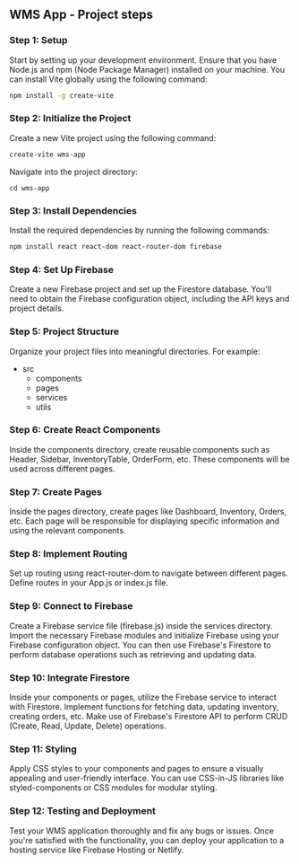 ## WMS App - Project steps

### Step 1: Setup

Start by setting up your development environment. Ensure that you have Node.js and npm (Node Package Manager) installed on your machine. You can install Vite globally using the following command:

``` bash
npm install -g create-vite
````


### Step 2: Initialize the Project

Create a new Vite project using the following command:

``` bash
create-vite wms-app
```

Navigate into the project directory:

`cd wms-app`


### Step 3: Install Dependencies

Install the required dependencies by running the following commands:

```bash
npm install react react-dom react-router-dom firebase
```


### Step 4: Set Up Firebase

Create a new Firebase project and set up the Firestore database. You'll need to obtain the Firebase configuration object, including the API keys and project details.


### Step 5: Project Structure

Organize your project files into meaningful directories. For example:

- src
  - components
  - pages
  - services
  - utils


### Step 6: Create React Components

Inside the components directory, create reusable components such as Header, Sidebar, InventoryTable, OrderForm, etc. These components will be used across different pages.


### Step 7: Create Pages

Inside the pages directory, create pages like Dashboard, Inventory, Orders, etc. Each page will be responsible for displaying specific information and using the relevant components.


### Step 8: Implement Routing

Set up routing using react-router-dom to navigate between different pages. Define routes in your App.js or index.js file.


### Step 9: Connect to Firebase

Create a Firebase service file (firebase.js) inside the services directory. Import the necessary Firebase modules and initialize Firebase using your Firebase configuration object. You can then use Firebase's Firestore to perform database operations such as retrieving and updating data.


### Step 10: Integrate Firestore

Inside your components or pages, utilize the Firebase service to interact with Firestore. Implement functions for fetching data, updating inventory, creating orders, etc. Make use of Firebase's Firestore API to perform CRUD (Create, Read, Update, Delete) operations.


### Step 11: Styling

Apply CSS styles to your components and pages to ensure a visually appealing and user-friendly interface. You can use CSS-in-JS libraries like styled-components or CSS modules for modular styling.


### Step 12: Testing and Deployment

Test your WMS application thoroughly and fix any bugs or issues. Once you're satisfied with the functionality, you can deploy your application to a hosting service like Firebase Hosting or Netlify.